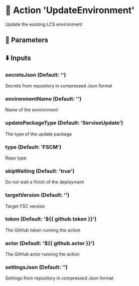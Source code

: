 # :rocket: Action 'UpdateEnvironment' 
Update the existing LCS environment 
## :wrench: Parameters 
## :arrow_down: Inputs 
### secretsJson (Default: '') 
 Secrets from repository in compressed Json format 

### environmentName (Default: '') 
 Name of the environment 

### updatePackageType (Default: 'ServiseUpdate') 
 The type of the update package 

### type (Default: 'FSCM') 
 Repo type 

### skipWaiting (Default: 'true') 
 Do not wait a finish of the deployment 

### targetVersion (Default: '') 
 Target FSC version 

### token (Default: '${{ github.token }}') 
 The GitHub token running the action 

### actor (Default: '${{ github.actor }}') 
 The GitHub actor running the action 

### settingsJson (Default: '') 
 Settings from repository in compressed Json format 


